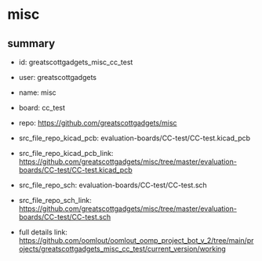# misc
 
## summary 
* id: greatscottgadgets_misc_cc_test
* user: greatscottgadgets
* name: misc
* board: cc_test
* repo: https://github.com/greatscottgadgets/misc
* src_file_repo_kicad_pcb: evaluation-boards/CC-test/CC-test.kicad_pcb
* src_file_repo_kicad_pcb_link: https://github.com/greatscottgadgets/misc/tree/master/evaluation-boards/CC-test/CC-test.kicad_pcb


* src_file_repo_sch: evaluation-boards/CC-test/CC-test.sch
* src_file_repo_sch_link: https://github.com/greatscottgadgets/misc/tree/master/evaluation-boards/CC-test/CC-test.sch
* full details link: https://github.com/oomlout/oomlout_oomp_project_bot_v_2/tree/main/projects/greatscottgadgets_misc_cc_test/current_version/working  






